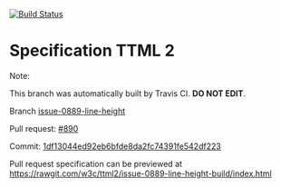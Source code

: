 [![Build Status](https://travis-ci.org/w3c/ttml2.svg?branch=issue-0889-line-height)](https://travis-ci.org/w3c/ttml2)


# Specification TTML 2


Note:


This branch was automatically built by Travis CI. <b>DO NOT EDIT</b>.


 Branch [issue-0889-line-height](https://github.com/w3c/ttml2/tree/issue-0889-line-height)


 Pull request: [#890](https://github.com/w3c/ttml2/pull/890)


 Commit: [1df13044ed92eb6bfde8da2fc74391fe542df223](https://github.com/w3c/ttml2/commit/1df13044ed92eb6bfde8da2fc74391fe542df223)

Pull request specification can be previewed at https://rawgit.com/w3c/ttml2/issue-0889-line-height-build/index.html



